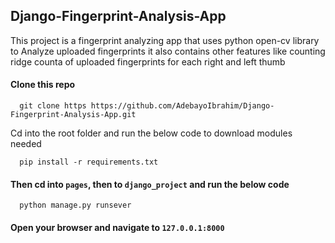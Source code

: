 ## Django-Fingerprint-Analysis-App
This project is a fingerprint analyzing app that uses python open-cv library to Analyze uploaded fingerprints it also contains other features like counting ridge counta of uploaded fingerprints for each right and left thumb 

#### Clone this repo 
```
  git clone https https://github.com/AdebayoIbrahim/Django-Fingerprint-Analysis-App.git
```
Cd into the root folder and run the below code to download modules needed
```
  pip install -r requirements.txt
```
#### Then cd into `pages`, then to `django_project` and run the below code
```
  python manage.py runsever
```
#### Open your browser and navigate to `127.0.0.1:8000`
